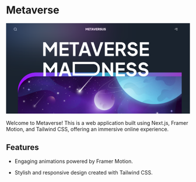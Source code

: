 # Metaverse

![metaverse-img](metaverse.png)

Welcome to Metaverse! This is a web application built using Next.js, Framer Motion, and Tailwind CSS, offering an immersive online experience.

## Features

- Engaging animations powered by Framer Motion.

- Stylish and responsive design created with Tailwind CSS.
